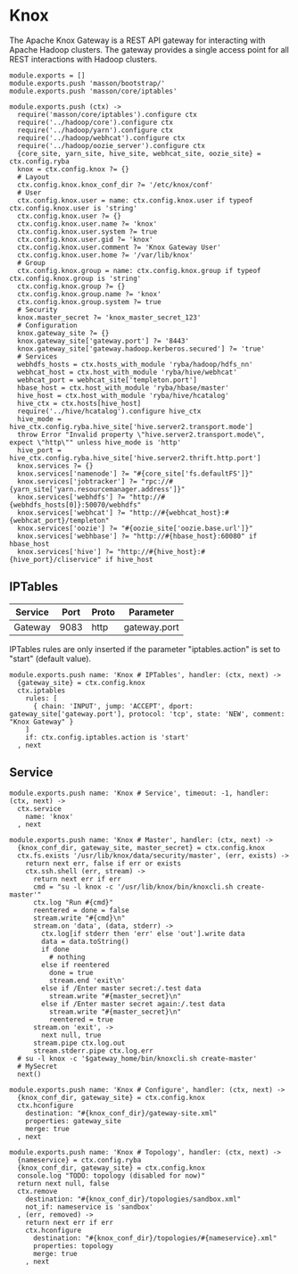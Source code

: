 
# Knox

The Apache Knox Gateway is a REST API gateway for interacting with Apache Hadoop
clusters. The gateway provides a single access point for all REST interactions
with Hadoop clusters.

    module.exports = []
    module.exports.push 'masson/bootstrap/'
    module.exports.push 'masson/core/iptables'

    module.exports.push (ctx) ->
      require('masson/core/iptables').configure ctx
      require('../hadoop/core').configure ctx
      require('../hadoop/yarn').configure ctx
      require('../hadoop/webhcat').configure ctx
      require('../hadoop/oozie_server').configure ctx
      {core_site, yarn_site, hive_site, webhcat_site, oozie_site} = ctx.config.ryba
      knox = ctx.config.knox ?= {}
      # Layout
      ctx.config.knox.knox_conf_dir ?= '/etc/knox/conf'
      # User
      ctx.config.knox.user = name: ctx.config.knox.user if typeof ctx.config.knox.user is 'string'
      ctx.config.knox.user ?= {}
      ctx.config.knox.user.name ?= 'knox'
      ctx.config.knox.user.system ?= true
      ctx.config.knox.user.gid ?= 'knox'
      ctx.config.knox.user.comment ?= 'Knox Gateway User'
      ctx.config.knox.user.home ?= '/var/lib/knox'
      # Group
      ctx.config.knox.group = name: ctx.config.knox.group if typeof ctx.config.knox.group is 'string'
      ctx.config.knox.group ?= {}
      ctx.config.knox.group.name ?= 'knox'
      ctx.config.knox.group.system ?= true
      # Security
      knox.master_secret ?= 'knox_master_secret_123'
      # Configuration
      knox.gateway_site ?= {}
      knox.gateway_site['gateway.port'] ?= '8443'
      knox.gateway_site['gateway.hadoop.kerberos.secured'] ?= 'true'
      # Services
      webhdfs_hosts = ctx.hosts_with_module 'ryba/hadoop/hdfs_nn'
      webhcat_host = ctx.host_with_module 'ryba/hive/webhcat'
      webhcat_port = webhcat_site['templeton.port']
      hbase_host = ctx.host_with_module 'ryba/hbase/master'
      hive_host = ctx.host_with_module 'ryba/hive/hcatalog'
      hive_ctx = ctx.hosts[hive_host]
      require('../hive/hcatalog').configure hive_ctx
      hive_mode = hive_ctx.config.ryba.hive_site['hive.server2.transport.mode']
      throw Error "Invalid property \"hive.server2.transport.mode\", expect \"http\"" unless hive_mode is 'http'
      hive_port = hive_ctx.config.ryba.hive_site['hive.server2.thrift.http.port']
      knox.services ?= {}
      knox.services['namenode'] ?= "#{core_site['fs.defaultFS']}"
      knox.services['jobtracker'] ?= "rpc://#{yarn_site['yarn.resourcemanager.address']}"
      knox.services['webhdfs'] ?= "http://#{webhdfs_hosts[0]}:50070/webhdfs"
      knox.services['webhcat'] ?= "http://#{webhcat_host}:#{webhcat_port}/templeton"
      knox.services['oozie'] ?= "#{oozie_site['oozie.base.url']}"
      knox.services['webhbase'] ?= "http://#{hbase_host}:60080" if hbase_host
      knox.services['hive'] ?= "http://#{hive_host}:#{hive_port}/cliservice" if hive_host


## IPTables

| Service        | Port  | Proto | Parameter       |
|----------------|-------|-------|-----------------|
| Gateway        | 9083  | http  | gateway.port    |


IPTables rules are only inserted if the parameter "iptables.action" is set to 
"start" (default value).

    module.exports.push name: 'Knox # IPTables', handler: (ctx, next) ->
      {gateway_site} = ctx.config.knox
      ctx.iptables
        rules: [
          { chain: 'INPUT', jump: 'ACCEPT', dport: gateway_site['gateway.port'], protocol: 'tcp', state: 'NEW', comment: "Knox Gateway" }
        ]
        if: ctx.config.iptables.action is 'start'
      , next

## Service

    module.exports.push name: 'Knox # Service', timeout: -1, handler: (ctx, next) ->
      ctx.service
        name: 'knox'
      , next

    module.exports.push name: 'Knox # Master', handler: (ctx, next) ->
      {knox_conf_dir, gateway_site, master_secret} = ctx.config.knox
      ctx.fs.exists '/usr/lib/knox/data/security/master', (err, exists) ->
        return next err, false if err or exists
        ctx.ssh.shell (err, stream) ->
          return next err if err
          cmd = "su -l knox -c '/usr/lib/knox/bin/knoxcli.sh create-master'"
          ctx.log "Run #{cmd}"
          reentered = done = false
          stream.write "#{cmd}\n"
          stream.on 'data', (data, stderr) ->
            ctx.log[if stderr then 'err' else 'out'].write data
            data = data.toString()
            if done
              # nothing
            else if reentered
              done = true
              stream.end 'exit\n'
            else if /Enter master secret:/.test data
              stream.write "#{master_secret}\n"
            else if /Enter master secret again:/.test data
              stream.write "#{master_secret}\n"
              reentered = true
          stream.on 'exit', ->
            next null, true
          stream.pipe ctx.log.out
          stream.stderr.pipe ctx.log.err
      # su -l knox -c '$gateway_home/bin/knoxcli.sh create-master'
      # MySecret
      next()

    module.exports.push name: 'Knox # Configure', handler: (ctx, next) ->
      {knox_conf_dir, gateway_site} = ctx.config.knox
      ctx.hconfigure
        destination: "#{knox_conf_dir}/gateway-site.xml"
        properties: gateway_site
        merge: true
      , next

    module.exports.push name: 'Knox # Topology', handler: (ctx, next) ->
      {nameservice} = ctx.config.ryba
      {knox_conf_dir, gateway_site} = ctx.config.knox
      console.log "TODO: topology (disabled for now)"
      return next null, false
      ctx.remove
        destination: "#{knox_conf_dir}/topologies/sandbox.xml"
        not_if: nameservice is 'sandbox'
      , (err, removed) ->
        return next err if err
        ctx.hconfigure
          destination: "#{knox_conf_dir}/topologies/#{nameservice}.xml"
          properties: topology
          merge: true
        , next




